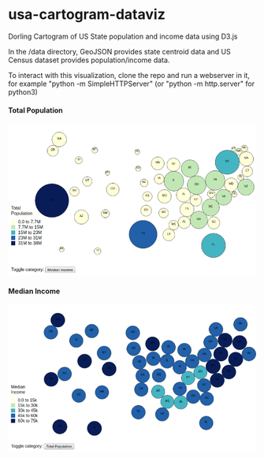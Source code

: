 # usa-cartogram-dataviz
Dorling Cartogram of US State population and income data using D3.js

In the /data directory, GeoJSON provides state centroid data and US Census dataset provides population/income data. 

To interact with this visualization, clone the repo and run a webserver in it, for example "python -m SimpleHTTPServer" (or "python -m http.server" for python3) 

#### Total Population
![](img/dorling1.png)

#### Median Income
![](img/dorling2.png)
